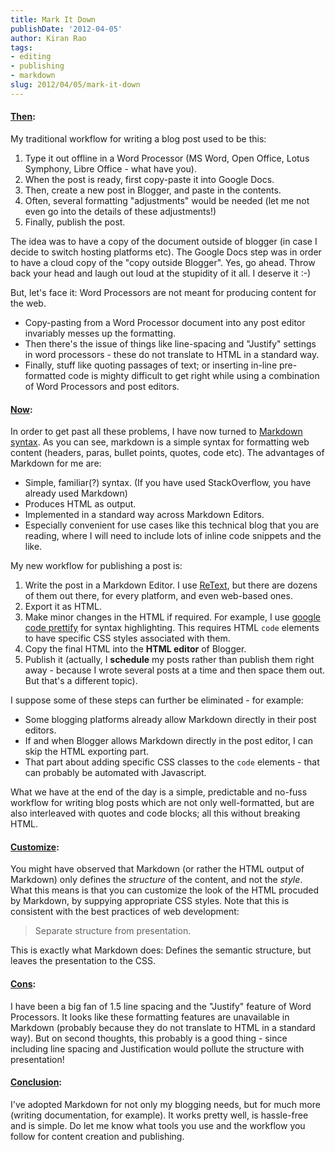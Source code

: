 ```yaml
--- 
title: Mark It Down 
publishDate: '2012-04-05' 
author: Kiran Rao
tags: 
- editing 
- publishing 
- markdown
slug: 2012/04/05/mark-it-down
---
```


#### <u>Then</u>:

My traditional workflow for writing a blog post used to be this:

1.  Type it out offline in a Word Processor (MS Word, Open Office, Lotus
    Symphony, Libre Office - what have you).
2.  When the post is ready, first copy-paste it into Google Docs.
3.  Then, create a new post in Blogger, and paste in the contents.
4.  Often, several formatting "adjustments" would be needed (let me not
    even go into the details of these adjustments!)
5.  Finally, publish the post.

The idea was to have a copy of the document outside of blogger (in case
I decide to switch hosting platforms etc). The Google Docs step was in
order to have a cloud copy of the "copy outside Blogger". Yes, go ahead.
Throw back your head and laugh out loud at the stupidity of it all. I
deserve it :-)

  
But, let's face it: Word Processors are not meant for producing content
for the web.

-   Copy-pasting from a Word Processor document into any post editor
    invariably messes up the formatting.
-   Then there's the issue of things like line-spacing and "Justify"
    settings in word processors - these do not translate to HTML in a
    standard way.
-   Finally, stuff like quoting passages of text; or inserting in-line
    pre-formatted code is mighty difficult to get right while using a
    combination of Word Processors and post editors.  

#### <u>Now</u>:

In order to get past all these problems, I have now turned to [Markdown
syntax](http://en.wikipedia.org/wiki/Markdown). As you can see, markdown
is a simple syntax for formatting web content (headers, paras, bullet
points, quotes, code etc). The advantages of Markdown for me are:

-   Simple, familiar(?) syntax. (If you have used StackOverflow, you
    have already used Markdown)
-   Produces HTML as output.
-   Implemented in a standard way across Markdown Editors.
-   Especially convenient for use cases like this technical blog that
    you are reading, where I will need to include lots of inline code
    snippets and the like.

  
My new workflow for publishing a post is:

1.  Write the post in a Markdown Editor. I use
    [ReText](http://sourceforge.net/p/retext/home/ReText/), but there
    are dozens of them out there, for every platform, and even web-based
    ones.
2.  Export it as HTML.
3.  Make minor changes in the HTML if required. For example, I use
    [google code
    prettify](http://code.google.com/p/google-code-prettify/) for syntax
    highlighting. This requires HTML `code` elements to have specific
    CSS styles associated with them.
4.  Copy the final HTML into the **HTML editor** of Blogger.
5.  Publish it (actually, I **schedule** my posts rather than publish
    them right away - because I wrote several posts at a time and then
    space them out. But that's a different topic).

  
I suppose some of these steps can further be eliminated - for example:

-   Some blogging platforms already allow Markdown directly in their
    post editors.
-   If and when Blogger allows Markdown directly in the post editor, I
    can skip the HTML exporting part.
-   That part about adding specific CSS classes to the `code` elements -
    that can probably be automated with Javascript.

  
What we have at the end of the day is a simple, predictable and no-fuss
workflow for writing blog posts which are not only well-formatted, but
are also interleaved with quotes and code blocks; all this without
breaking HTML.

#### <u>Customize</u>:

You might have observed that Markdown (or rather the HTML output of
Markdown) only defines the *structure* of the content, and not the
*style*. What this means is that you can customize the look of the HTML
procuded by Markdown, by suppying appropriate CSS styles. Note that this
is consistent with the best practices of web development:

> Separate structure from presentation.

This is exactly what Markdown does: Defines the semantic structure, but
leaves the presentation to the CSS.

#### <u>Cons</u>:

I have been a big fan of 1.5 line spacing and the "Justify" feature of
Word Processors. It looks like these formatting features are unavailable
in Markdown (probably because they do not translate to HTML in a
standard way). But on second thoughts, this probably is a good thing -
since including line spacing and Justification would pollute the
structure with presentation!

#### <u>Conclusion</u>:

I've adopted Markdown for not only my blogging needs, but for much more
(writing documentation, for example). It works pretty well, is
hassle-free and is simple. Do let me know what tools you use and the
workflow you follow for content creation and publishing.
